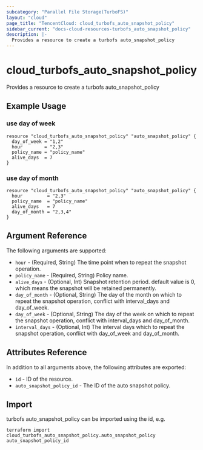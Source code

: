 ```yaml
---
subcategory: "Parallel File Storage(TurboFS)"
layout: "cloud"
page_title: "TencentCloud: cloud_turbofs_auto_snapshot_policy"
sidebar_current: "docs-cloud-resources-turbofs_auto_snapshot_policy"
description: |-
  Provides a resource to create a turbofs auto_snapshot_policy
---
```


# cloud_turbofs_auto_snapshot_policy

Provides a resource to create a turbofs auto_snapshot_policy

## Example Usage

### use day of week

```hcl
resource "cloud_turbofs_auto_snapshot_policy" "auto_snapshot_policy" {
  day_of_week = "1,2"
  hour        = "2,3"
  policy_name = "policy_name"
  alive_days  = 7
}
```

### use day of month

```hcl
resource "cloud_turbofs_auto_snapshot_policy" "auto_snapshot_policy" {
  hour         = "2,3"
  policy_name  = "policy_name"
  alive_days   = 7
  day_of_month = "2,3,4"
}
```

## Argument Reference

The following arguments are supported:

* `hour` - (Required, String) The time point when to repeat the snapshot operation.
* `policy_name` - (Required, String) Policy name.
* `alive_days` - (Optional, Int) Snapshot retention period. default value is 0, which means the snapshot will be retained permanently.
* `day_of_month` - (Optional, String) The day of the month on which to repeat the snapshot operation, conflict with interval_days and day_of_week.
* `day_of_week` - (Optional, String) The day of the week on which to repeat the snapshot operation, conflict with interval_days and day_of_month.
* `interval_days` - (Optional, Int) The interval days which to repeat the snapshot operation, conflict with day_of_week and day_of_month.

## Attributes Reference

In addition to all arguments above, the following attributes are exported:

* `id` - ID of the resource.
* `auto_snapshot_policy_id` - The ID of the auto snapshot policy.


## Import

turbofs auto_snapshot_policy can be imported using the id, e.g.

```
terraform import cloud_turbofs_auto_snapshot_policy.auto_snapshot_policy auto_snapshot_policy_id
```

